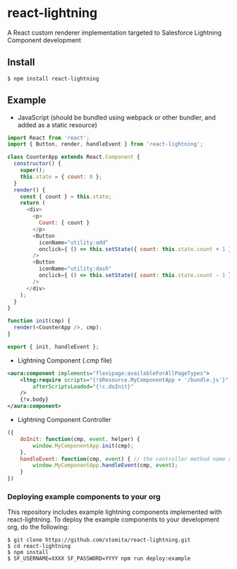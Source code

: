 # react-lightning

A React custom renderer implementation targeted to Salesforce Lightning Component development

## Install

```
$ npm install react-lightning
```

## Example

- JavaScript (should be bundled using webpack or other bundler, and added as a static resource)

```javascript
import React from 'react';
import { Button, render, handleEvent } from 'react-lightning';

class CounterApp extends React.Component {
  constructor() {
    super();
    this.state = { count: 0 };
  }
  render() {
    const { count } = this.state;
    return (
      <div>
        <p>
          Count: { count }
        </p>
        <Button
          iconName="utility:add"
          onclick={ () => this.setState({ count: this.state.count + 1 }) }
        />
        <Button
          iconName="utility:dash"
          onclick={ () => this.setState({ count: this.state.count - 1 }) }
        />
      </div>
    );
  }
}

function init(cmp) {
  render(<CounterApp />, cmp);
}

export { init, handleEvent };
```

- Lightning Component (.cmp file)

```xml
<aura:component implements="flexipage:availableForAllPageTypes">
	<ltng:require scripts="{!$Resource.MyComponentApp + '/bundle.js'}"
		afterScriptsLoaded="{!c.doInit}"
	/>
	{!v.body}
</aura:component>
```

- Lightning Component Controller

```JavaScript
({
	doInit: function(cmp, event, helper) {
		window.MyComponentApp.init(cmp);
	},
	handleEvent: function(cmp, event) { // the controller method name always must be `handleEvent`
		window.MyComponentApp.handleEvent(cmp, event);
	}
})
```

### Deploying example components to your org

This repository includes example lightning components implemented with react-lightning.
To deploy the example components to your development org, do the following:

```
$ git clone https://github.com/stomita/react-lightning.git
$ cd react-lightning
$ npm install
$ SF_USERNAME=XXXX SF_PASSWORD=YYYY npm run deploy:example
```
